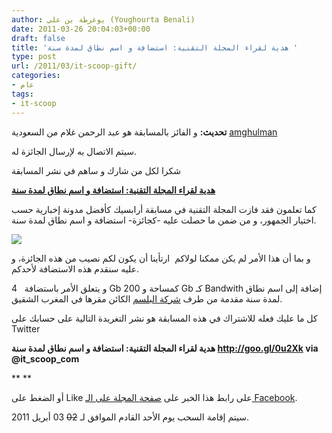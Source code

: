 ```yaml
---
author: يوغرطة بن علي (Youghourta Benali)
date: 2011-03-26 20:04:03+00:00
draft: false
title: 'هدية لقراء المجلة التقنية: استضافة و اسم نطاق لمدة سنة '
type: post
url: /2011/03/it-scoop-gift/
categories:
- عام
tags:
- it-scoop
---
```


**تحديث:** و الفائز بالمسابقة هو عبد الرحمن غلام من السعودية [amghulman](http://twitter.com/#!/amghulman)




سيتم الاتصال به لإرسال الجائزة له.




شكرا لكل من شارك و ساهم في نشر المسابقة







**[هدية لقراء المجلة التقنية: استضافة و اسم نطاق لمدة سنة](http://www.it-scoop.com/2011/03/it-scoop-gift/)**


كما تعلمون فقد فازت المجلة التقنية في مسابقة أرابسيك كأفضل مدونة إخبارية حسب اختيار الجمهور، و من ضمن ما حصلت عليه -كجائزة- استضافة و اسم نطاق لمدة سنة.








[![](http://www.it-scoop.com/wp-content/uploads/2011/03/domain_name.jpg)
](http://www.it-scoop.com/2011/03/it-scoop-gift/)






و بما أن هذا الأمر لم يكن ممكنا لولاكم  ارتأينا أن يكون لكم نصيب من هذه الجائزة، و عليه سنقدم هذه الاستضافة لأحدكم.

و يتعلق الأمر باستضافة   4 Gb كمساحة و 200 Gb كـ Bandwith إضافة إلى اسم نطاق لمدة سنة مقدمة من طرف [شركة البلسم](http://www.belsemtech.com/) الكائن مقرها في المغرب الشقيق.

كل ما عليك فعله للاشتراك في هذه المسابقة هو نشر التغريدة التالية على حسابك على Twitter

**هدية لقراء المجلة التقنية: استضافة و اسم نطاق لمدة سنة http://goo.gl/0u2Xk via @it_scoop_com**

**
**

أو الضغط على Like على رابط هذا الخبر على [صفحة المجلة على الـ Facebook](http://www.facebook.com/ITscoopMagazine).

سيتم إقامة السحب يوم الأحد القادم الموافق لـ <del>02</del> 03 أبريل 2011.




